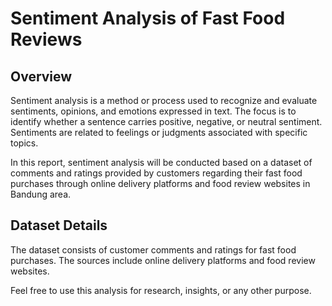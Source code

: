 # Sentiment Analysis of Fast Food Reviews

## Overview
Sentiment analysis is a method or process used to recognize and evaluate sentiments, opinions, and emotions expressed in text. The focus is to identify whether a sentence carries positive, negative, or neutral sentiment. Sentiments are related to feelings or judgments associated with specific topics. 

In this report, sentiment analysis will be conducted based on a dataset of comments and ratings provided by customers regarding their fast food purchases through online delivery platforms and food review websites in Bandung area.

## Dataset Details
The dataset consists of customer comments and ratings for fast food purchases. The sources include online delivery platforms and food review websites.

Feel free to use this analysis for research, insights, or any other purpose.
